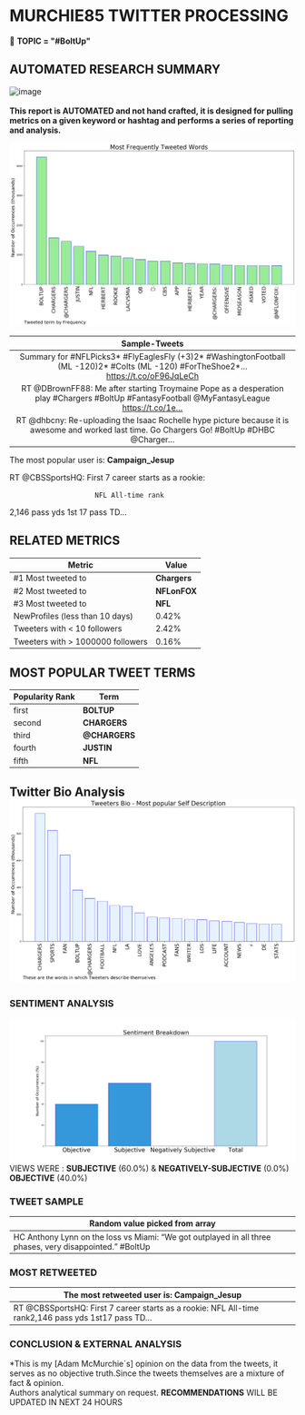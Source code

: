 # MURCHIE85 TWITTER PROCESSING 
&#x1F34E; **TOPIC = "#BoltUp"**

## AUTOMATED RESEARCH SUMMARY

![image](https://marketingplatform.google.com/about/static/images/gmp/analytics-smb-benefit.jpg)
<br></br>
<b> This report is AUTOMATED and not hand crafted, it is designed for pulling metrics on a given keyword or hashtag and performs a series of reporting and analysis.</b>



![image](TWEETS.png)



|                **Sample-Tweets**        |
| :-------------: |
| Summary for #NFLPicks3* #FlyEaglesFly (+3)2* #WashingtonFootball (ML -120)2* #Colts (ML -120) #ForTheShoe2*… https://t.co/oF96JqLeCh |
| RT @DBrownFF88: Me after starting Troymaine Pope as a desperation play #Chargers #BoltUp #FantasyFootball @MyFantasyLeague https://t.co/1e… |
| RT @dhbcny: Re-uploading the Isaac Rochelle hype picture because it is awesome and worked last time. Go Chargers Go! #BoltUp #DHBC @Charger… |

The most popular user is: **Campaign_Jesup**
<div class="alert alert-block alert-danger"> RT @CBSSportsHQ: First 7 career starts as a rookie:

                         NFL All-time rank
2,146 pass yds         1st
17 pass TD…</div>

## RELATED METRICS<br>
| Metric | Value |
| ------------- | ------------- |
| #1 Most tweeted to  | **Chargers** |
| #2 Most tweeted to  | **NFLonFOX** |
| #3 Most tweeted to  | **NFL** |
| NewProfiles (less than 10 days) | 0.42%  |
| Tweeters with < 10 followers  | 2.42%|
| Tweeters with > 1000000 followers  | 0.16%  |



## MOST POPULAR TWEET TERMS 


| Popularity Rank  | Term |
| ------------- | ------------- |
| first  | **BOLTUP**  |
| second  | **CHARGERS**  |
| third  | **@CHARGERS** |
| fourth  | **JUSTIN**  |
| fifth  | **NFL**  |


## Twitter Bio Analysis![image](BIO.png)
### SENTIMENT ANALYSIS
![image](sentiment.png)
VIEWS WERE : **SUBJECTIVE**  (60.0%) & **NEGATIVELY-SUBJECTIVE** (0.0%) **OBJECTIVE** (40.0%)

### TWEET SAMPLE 
| Random value picked from array |
| ------------- |
|HC Anthony Lynn on the loss vs Miami: “We got outplayed in all three phases, very disappointed.” #BoltUp |

### MOST RETWEETED 

| The most retweeted user is: **Campaign_Jesup**  |
| ------------- |
| RT @CBSSportsHQ: First 7 career starts as a rookie:                         NFL All-time rank2,146 pass yds         1st17 pass TD… |

### CONCLUSION & EXTERNAL ANALYSIS

*This is my [Adam McMurchie`s] opinion on the data from the tweets, it serves as no objective truth.Since the tweets themselves are a mixture of fact & opinion.<br>
Authors analytical summary on request.
**RECOMMENDATIONS** WILL BE UPDATED IN NEXT  24 HOURS <br>